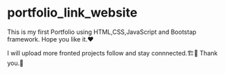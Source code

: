 # portfolio_link_website
This is my first Portfolio using HTML,CSS,JavaScript and Bootstap framework.
Hope you like it.❤️

I will upload more fronted projects follow and stay connnected.🏗️👦
Thank you.💝
